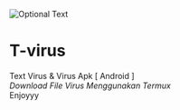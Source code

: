 ![Optional Text](../master/pict.jpg)
# T-virus
Text Virus & Virus Apk [ Android ]<br>
*Download File Virus Menggunakan Termux*
<br>
Enjoyyy
